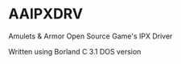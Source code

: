 AAIPXDRV
========

Amulets &amp; Armor Open Source Game's IPX Driver

Written using Borland C 3.1 DOS version

